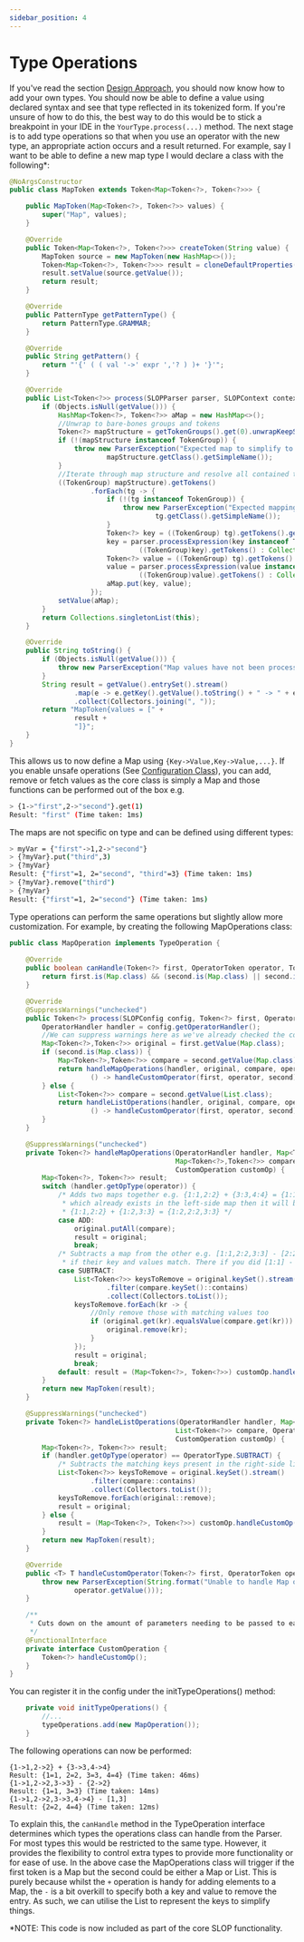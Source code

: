 ```yaml
---
sidebar_position: 4
---
```


# Type Operations
If you've read the section [Design Approach](#design-approach), you should now know how to add your own types.
You should now be able to define a value using declared syntax and see that type reflected in its tokenized form. If 
you're unsure of how to do this, the best way to do this would be to stick a breakpoint in your IDE in the 
``YourType.process(...)`` method. The next stage is to add type operations so that when you use an operator with the 
new type, an appropriate action occurs and a result returned. For example, say I want to be able to define
a new map type I would declare a class with the following*:
```java
@NoArgsConstructor
public class MapToken extends Token<Map<Token<?>, Token<?>>> {

    public MapToken(Map<Token<?>, Token<?>> values) {
        super("Map", values);
    }

    @Override
    public Token<Map<Token<?>, Token<?>>> createToken(String value) {
        MapToken source = new MapToken(new HashMap<>());
        Token<Map<Token<?>, Token<?>>> result = cloneDefaultProperties(source);
        result.setValue(source.getValue());
        return result;
    }

    @Override
    public PatternType getPatternType() {
        return PatternType.GRAMMAR;
    }

    @Override
    public String getPattern() {
        return "'{' ( ( val '->' expr ','? ) )+ '}'";
    }

    @Override
    public List<Token<?>> process(SLOPParser parser, SLOPContext context, SLOPConfig config) {
        if (Objects.isNull(getValue())) {
            HashMap<Token<?>, Token<?>> aMap = new HashMap<>();
            //Unwrap to bare-bones groups and tokens
            Token<?> mapStructure = getTokenGroups().get(0).unwrapKeepStructure(getTokenGroups().get(0), 1);
            if (!(mapStructure instanceof TokenGroup)) {
                throw new ParserException("Expected map to simplify to TokenGroup but got " +
                        mapStructure.getClass().getSimpleName());
            }
            //Iterate through map structure and resolve all contained token values
            ((TokenGroup) mapStructure).getTokens()
                    .forEach(tg -> {
                        if (!(tg instanceof TokenGroup)) {
                            throw new ParserException("Expected mapping to be TokenGroup but got " +
                                    tg.getClass().getSimpleName());
                        }
                        Token<?> key = ((TokenGroup) tg).getTokens().get(0);
                        key = parser.processExpression(key instanceof TokenGroup ?
                                ((TokenGroup)key).getTokens() : Collections.singletonList(key), context);
                        Token<?> value = ((TokenGroup) tg).getTokens().get(1);
                        value = parser.processExpression(value instanceof TokenGroup ?
                                ((TokenGroup)value).getTokens() : Collections.singletonList(value), context);
                        aMap.put(key, value);
                    });
            setValue(aMap);
        }
        return Collections.singletonList(this);
    }

    @Override
    public String toString() {
        if (Objects.isNull(getValue())) {
            throw new ParserException("Map values have not been processed yet");
        }
        String result = getValue().entrySet().stream()
                .map(e -> e.getKey().getValue().toString() + " -> " + e.getValue().getValue().toString())
                .collect(Collectors.joining(", "));
        return "MapToken{values = [" +
                result +
                "]}";
    }
}
```
This allows us to now define a Map using ``{Key->Value,Key->Value,...}``. If you enable unsafe operations 
(See [Configuration Class](#configuration-class)), you can add, remove or fetch values as the core class
is simply a Map and those functions can be performed out of the box e.g.
```bash
> {1->"first",2->"second"}.get(1)
Result: "first" (Time taken: 1ms)
```
The maps are not specific on type and can be defined using different types:
```bash
> myVar = {"first"->1,2->"second"}
> {?myVar}.put("third",3)
> {?myVar}
Result: {"first"=1, 2="second", "third"=3} (Time taken: 1ms)
> {?myVar}.remove("third")
> {?myVar}
Result: {"first"=1, 2="second"} (Time taken: 1ms)
```
Type operations can perform the same operations but slightly allow more customization. For example, by creating the
following MapOperations class:
```java
public class MapOperation implements TypeOperation {
    
    @Override
    public boolean canHandle(Token<?> first, OperatorToken operator, Token<?> second) {
        return first.is(Map.class) && (second.is(Map.class) || second.is(List.class));
    }

    @Override
    @SuppressWarnings("unchecked")
    public Token<?> process(SLOPConfig config, Token<?> first, OperatorToken operator, Token<?> second) {
        OperatorHandler handler = config.getOperatorHandler();
        //We can suppress warnings here as we've already checked the contained token
        Map<Token<?>,Token<?>> original = first.getValue(Map.class);
        if (second.is(Map.class)) {
            Map<Token<?>,Token<?>> compare = second.getValue(Map.class);
            return handleMapOperations(handler, original, compare, operator,
                    () -> handleCustomOperator(first, operator, second));
        } else {
            List<Token<?>> compare = second.getValue(List.class);
            return handleListOperations(handler, original, compare, operator,
                    () -> handleCustomOperator(first, operator, second));
        }
    }

    @SuppressWarnings("unchecked")
    private Token<?> handleMapOperations(OperatorHandler handler, Map<Token<?>,Token<?>> original,
                                         Map<Token<?>,Token<?>> compare, OperatorToken operator,
                                         CustomOperation customOp) {
        Map<Token<?>, Token<?>> result;
        switch (handler.getOpType(operator)) {
            /* Adds two maps together e.g. {1:1,2:2} + {3:3,4:4} = {1:1,2:2,3:3,4:4}. Note that if there is a key
             * which already exists in the left-side map then it will be overwritten by that on the right e.g.
             * {1:1,2:2} + {1:2,3:3} = {1:2,2:2,3:3} */
            case ADD:
                original.putAll(compare);
                result = original;
                break;
            /* Subtracts a map from the other e.g. [1:1,2:2,3:3] - [2:2,3:3] = [1:1]. Please note items are only removed
             * if their key and values match. There if you did [1:1] - [1:3], you'd still result in the original [1:1] */
            case SUBTRACT:
                List<Token<?>> keysToRemove = original.keySet().stream()
                        .filter(compare.keySet()::contains)
                        .collect(Collectors.toList());
                keysToRemove.forEach(kr -> {
                    //Only remove those with matching values too
                    if (original.get(kr).equalsValue(compare.get(kr))) {
                        original.remove(kr);
                    }
                });
                result = original;
                break;
            default: result = (Map<Token<?>, Token<?>>) customOp.handleCustomOp();
        }
        return new MapToken(result);
    }

    @SuppressWarnings("unchecked")
    private Token<?> handleListOperations(OperatorHandler handler, Map<Token<?>,Token<?>> original,
                                         List<Token<?>> compare, OperatorToken operator,
                                         CustomOperation customOp) {
        Map<Token<?>, Token<?>> result;
        if (handler.getOpType(operator) == OperatorType.SUBTRACT) {
            /* Subtracts the matching keys present in the right-side list from the left-side map */
            List<Token<?>> keysToRemove = original.keySet().stream()
                    .filter(compare::contains)
                    .collect(Collectors.toList());
            keysToRemove.forEach(original::remove);
            result = original;
        } else {
            result = (Map<Token<?>, Token<?>>) customOp.handleCustomOp();
        }
        return new MapToken(result);
    }

    @Override
    public <T> T handleCustomOperator(Token<?> first, OperatorToken operator, Token<?> second) {
        throw new ParserException(String.format("Unable to handle Map operation with operator '%s'",
                operator.getValue()));
    }

    /**
     * Cuts down on the amount of parameters needing to be passed to each operation handler method
     */
    @FunctionalInterface
    private interface CustomOperation {
        Token<?> handleCustomOp();
    }
}

```
You can register it in the config under the initTypeOperations() method:
```java
    private void initTypeOperations() {
        //...
        typeOperations.add(new MapOperation());
    }
```
The following operations can now be performed:
```
{1->1,2->2} + {3->3,4->4}
Result: {1=1, 2=2, 3=3, 4=4} (Time taken: 46ms)
{1->1,2->2,3->3} - {2->2}
Result: {1=1, 3=3} (Time taken: 14ms)
{1->1,2->2,3->3,4->4} - [1,3]
Result: {2=2, 4=4} (Time taken: 12ms)
```
To explain this, the ``canHandle`` method in the TypeOperation interface determines which types the operations class can 
handle from the Parser. For most types this would be restricted to the same type. However, it provides the flexibility 
to control extra types to provide more functionality or for ease of use. In the above case the MapOperations class 
will trigger if the first token is a Map but the second could be either a Map or List. This is purely because whilst 
the ``+`` operation is handy for adding elements to a Map, the ``-`` is a bit overkill to specify both a key and value 
to remove the entry. As such, we can utilise the List to represent the keys to simplify things.

*NOTE: This code is now included as part of the core SLOP functionality.